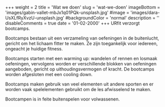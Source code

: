 +++
weight = 2
title = 'Wat we doen'
slug = 'wat-we-doen'
imageBottom = 'images/gabin-vallet-mbJx1q01PQk-unsplash.jpg'
#image = 'images/dara-UsXLfRyXvzU-unsplash.jpg'
#backgroundColor = 'normal'
description = ''
disableComments = true
date = '01-02-2000'
+++
URfit verzorgt bootcamps.

Bootcamps bestaan uit een verzameling van oefeningen in de buitenlucht, gericht om het lichaam fitter te maken. Ze zijn toegankelijk voor iedereen, ongeacht je huidige fitness.

Bootcamps starten met een warming up: wandelen of rennen en losmaak oefeningen, vervolgens worden er verschillende blokken van oefeningen aangeboden, gericht op uithoudingsvermogen of kracht. De bootcamps worden afgesloten met een cooling down.

Bootcamps maken gebruik van veel elementen uit andere sporten en er worden vaak spelelementen gebruikt om de les afwisselend te maken.

Bootcampen is in feite buitenspelen voor volwassenen.